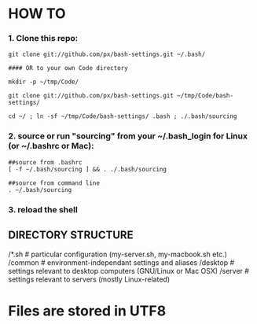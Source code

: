 # HOW TO

###  1. Clone this repo:
	git clone git://github.com/px/bash-settings.git ~/.bash/

	#### OR to your own Code directory

	mkdir -p ~/tmp/Code/

	git clone git://github.com/px/bash-settings.git ~/tmp/Code/bash-settings/

	cd ~/ ; ln -sf ~/tmp/Code/bash-settings/ .bash ; ./.bash/sourcing

###  2. source or run "sourcing" from your ~/.bash_login for Linux (or ~/.bashrc or Mac):

	##source from .bashrc
	[ -f ~/.bash/sourcing ] && . ./.bash/sourcing

	##source from command line
	. ~/.bash/sourcing

###  3. reload the shell

## DIRECTORY STRUCTURE

  /*.sh      # particular configuration (my-server.sh, my-macbook.sh etc.)
  /common    # environment-independant settings and aliases
  /desktop   # settings relevant to desktop computers (GNU/Linux or Mac OSX)
  /server    # settings relevant to servers (mostly Linux-related) 

# Files are stored in UTF8
